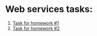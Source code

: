 # Web services tasks:

1. [Task for homework #1](https://docs.google.com/document/d/1vAvhYpzW6FAEZCmuATrQ9Tm5yO8jJdr3mRCuVKFsiBw/edit?tab=t.0)
2. [Task for homework #2](https://docs.google.com/document/d/1LQE1ppNh4llC55k3NxOXSdwEp44ZmeJ-bR4J3ljAnS0/edit?tab=t.0)

